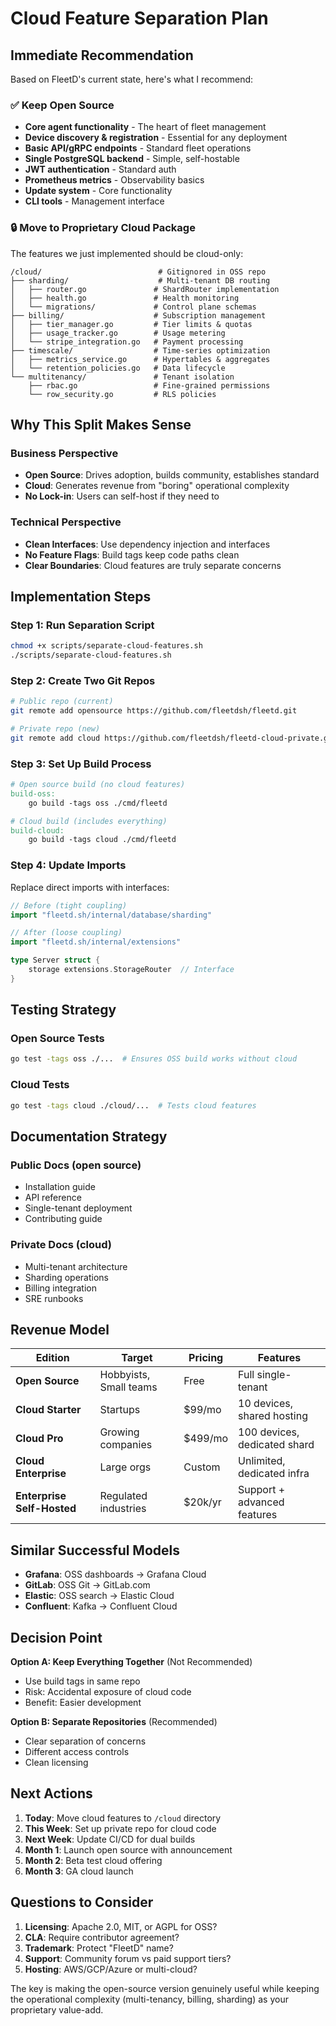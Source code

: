 # Cloud Feature Separation Plan

## Immediate Recommendation

Based on FleetD's current state, here's what I recommend:

### ✅ Keep Open Source
- **Core agent functionality** - The heart of fleet management
- **Device discovery & registration** - Essential for any deployment
- **Basic API/gRPC endpoints** - Standard fleet operations
- **Single PostgreSQL backend** - Simple, self-hostable
- **JWT authentication** - Standard auth
- **Prometheus metrics** - Observability basics
- **Update system** - Core functionality
- **CLI tools** - Management interface

### 🔒 Move to Proprietary Cloud Package

The features we just implemented should be cloud-only:

```
/cloud/                          # Gitignored in OSS repo
├── sharding/                    # Multi-tenant DB routing
│   ├── router.go               # ShardRouter implementation
│   ├── health.go               # Health monitoring
│   └── migrations/             # Control plane schemas
├── billing/                    # Subscription management
│   ├── tier_manager.go         # Tier limits & quotas
│   ├── usage_tracker.go        # Usage metering
│   └── stripe_integration.go   # Payment processing
├── timescale/                  # Time-series optimization
│   ├── metrics_service.go      # Hypertables & aggregates
│   └── retention_policies.go   # Data lifecycle
└── multitenancy/               # Tenant isolation
    ├── rbac.go                 # Fine-grained permissions
    └── row_security.go         # RLS policies
```

## Why This Split Makes Sense

### Business Perspective
- **Open Source**: Drives adoption, builds community, establishes standard
- **Cloud**: Generates revenue from "boring" operational complexity
- **No Lock-in**: Users can self-host if they need to

### Technical Perspective
- **Clean Interfaces**: Use dependency injection and interfaces
- **No Feature Flags**: Build tags keep code paths clean
- **Clear Boundaries**: Cloud features are truly separate concerns

## Implementation Steps

### Step 1: Run Separation Script
```bash
chmod +x scripts/separate-cloud-features.sh
./scripts/separate-cloud-features.sh
```

### Step 2: Create Two Git Repos
```bash
# Public repo (current)
git remote add opensource https://github.com/fleetdsh/fleetd.git

# Private repo (new)
git remote add cloud https://github.com/fleetdsh/fleetd-cloud-private.git
```

### Step 3: Set Up Build Process
```makefile
# Open source build (no cloud features)
build-oss:
	go build -tags oss ./cmd/fleetd

# Cloud build (includes everything)
build-cloud:
	go build -tags cloud ./cmd/fleetd
```

### Step 4: Update Imports
Replace direct imports with interfaces:

```go
// Before (tight coupling)
import "fleetd.sh/internal/database/sharding"

// After (loose coupling)
import "fleetd.sh/internal/extensions"

type Server struct {
    storage extensions.StorageRouter  // Interface
}
```

## Testing Strategy

### Open Source Tests
```bash
go test -tags oss ./...  # Ensures OSS build works without cloud
```

### Cloud Tests
```bash
go test -tags cloud ./cloud/...  # Tests cloud features
```

## Documentation Strategy

### Public Docs (open source)
- Installation guide
- API reference
- Single-tenant deployment
- Contributing guide

### Private Docs (cloud)
- Multi-tenant architecture
- Sharding operations
- Billing integration
- SRE runbooks

## Revenue Model

| Edition | Target | Pricing | Features |
|---------|--------|---------|----------|
| **Open Source** | Hobbyists, Small teams | Free | Full single-tenant |
| **Cloud Starter** | Startups | $99/mo | 10 devices, shared hosting |
| **Cloud Pro** | Growing companies | $499/mo | 100 devices, dedicated shard |
| **Cloud Enterprise** | Large orgs | Custom | Unlimited, dedicated infra |
| **Enterprise Self-Hosted** | Regulated industries | $20k/yr | Support + advanced features |

## Similar Successful Models

- **Grafana**: OSS dashboards → Grafana Cloud
- **GitLab**: OSS Git → GitLab.com
- **Elastic**: OSS search → Elastic Cloud
- **Confluent**: Kafka → Confluent Cloud

## Decision Point

**Option A: Keep Everything Together** (Not Recommended)
- Use build tags in same repo
- Risk: Accidental exposure of cloud code
- Benefit: Easier development

**Option B: Separate Repositories** (Recommended)
- Clear separation of concerns
- Different access controls
- Clean licensing

## Next Actions

1. **Today**: Move cloud features to `/cloud` directory
2. **This Week**: Set up private repo for cloud code
3. **Next Week**: Update CI/CD for dual builds
4. **Month 1**: Launch open source with announcement
5. **Month 2**: Beta test cloud offering
6. **Month 3**: GA cloud launch

## Questions to Consider

1. **Licensing**: Apache 2.0, MIT, or AGPL for OSS?
2. **CLA**: Require contributor agreement?
3. **Trademark**: Protect "FleetD" name?
4. **Support**: Community forum vs paid support tiers?
5. **Hosting**: AWS/GCP/Azure or multi-cloud?

The key is making the open-source version genuinely useful while keeping the operational complexity (multi-tenancy, billing, sharding) as your proprietary value-add.